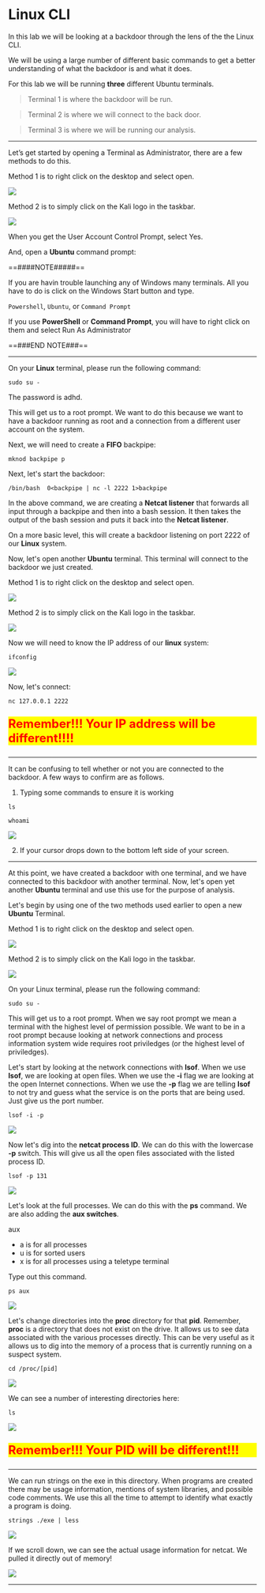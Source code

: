 
# Linux CLI

In this lab we will be looking at a backdoor through the lens of the the Linux CLI.

We will be using a large number of different basic commands to get a better understanding of what the backdoor is and what it does.

For this lab we will be running **three** different Ubuntu terminals.

 > Terminal 1 is where the backdoor will be run.

 > Terminal 2 is where we will connect to the back door.

 > Terminal 3 is where we will be running our analysis.

***

Let’s get started by opening a Terminal as Administrator, there are a few methods to do this.  

Method 1 is to right click on the desktop and select open. 

![](attachments/OpeningKaliInstance.png)

Method 2 is to simply click on the Kali logo in the taskbar.

![](attachments/TaskbarKaliIcon.png)

When you get the User Account Control Prompt, select Yes.

And, open a **Ubuntu** command prompt:

==####NOTE#####== 

If you are havin trouble launching any of Windows many terminals.  All you have to do is click on the Windows Start button and type.  

`Powershell`, `Ubuntu`, or `Command Prompt` 

If you use **PowerShell** or **Command Prompt**, you will have to right click on them and select Run As Administrator 

==###END NOTE###==

***

On your **Linux** terminal, please run the following command:

`sudo su - `

The password is adhd.

This will get us to a root prompt. We want to do this because we want to have a backdoor running as root and a connection from a different user account on the system.

Next, we will need to create a **FIFO** backpipe:

`mknod backpipe p`

Next, let's start the backdoor:

`/bin/bash  0<backpipe | nc -l 2222 1>backpipe`

In the above command, we are creating a **Netcat listener** that forwards all input through a backpipe and then into a bash session.  It then takes the output of the bash session and puts it back into the **Netcat listener**. 

On a more basic level, this will create a backdoor listening on port 2222 of our **Linux** system.

Now, let's open another **Ubuntu** terminal.  This terminal will connect to the backdoor we just created.  

Method 1 is to right click on the desktop and select open. 

![](attachments/OpeningKaliInstance.png)

Method 2 is to simply click on the Kali logo in the taskbar.

![](attachments/TaskbarKaliIcon.png)

Now we will need to know the IP address of our **linux** system:

`ifconfig`

![](attachments/ifconfigKaliInstance.png)

Now, let's connect:

`nc 127.0.0.1 2222`

<p style="color: red; font-size: 24px; background-color: yellow; font-weight: bold;">Remember!!!  Your IP address will be different!!!!</p>

***

It can be confusing to tell whether or not you are connected to the backdoor.  A few ways to confirm are as follows.  

1. Typing some commands to ensure it is working

`ls`

`whoami`

![](attachments/lswhoamiKaliInstance.png)

2. If your cursor drops down to the bottom left side of your screen.

***

At this point, we have created a backdoor with one terminal, and we have connected to this backdoor with another terminal.  Now, let's open yet another **Ubuntu** terminal and use this use for the purpose of analysis.  

Let's begin by using one of the two methods used earlier to open a new **Ubuntu** Terminal.  

Method 1 is to right click on the desktop and select open. 

![](attachments/OpeningKaliInstance.png)

Method 2 is to simply click on the Kali logo in the taskbar.

![](attachments/TaskbarKaliIcon.png)

On your Linux terminal, please run the following command:

`sudo su -`

This will get us to a root prompt.  When we say root prompt we mean a terminal with the highest level of permission possible.  We want to be in a root prompt because looking at network connections and process information system wide requires root priviledges (or the highest level of priviledges).  

Let's start by looking at the network connections with **lsof**.  When we use **lsof**, we are looking at open files.  When we use the **-i** flag we are looking at the open Internet connections.  When we use the **-p** flag we are telling **lsof** to not try and guess what the service is on the ports that are being used. Just give us the port number.

`lsof -i -p`


![](attachments/lsof-i-pKaliInstance.png)

Now let's dig into the **netcat process ID**.  We can do this with the lowercase **-p** switch.  This will give us all the open files associated with the listed process ID.

`lsof -p 131`

![](attachments/lsof-pKaliInstance.png)

Let's look at the full processes.  We can do this with the **ps** command. We are also adding the **aux switches**.  

aux
* a is for all processes
* u is for sorted users
* x is for all processes using a teletype terminal

Type out this command.

`ps aux`

![](attachments/psauxKaliInstance.png)

Let's change directories into the **proc** directory for that **pid**.  Remember, **proc** is a directory that does not exist on the drive.  It allows us to see data associated with the various processes directly.   This can be very useful as it allows us to dig into the memory of a process that is currently running on a suspect system.

`cd /proc/[pid]`

![](attachments/procPIDKaliInstance.png)

We can see a number of interesting directories here:

`ls`

![](attachments/lsKaliInstance.png)

<p style="color: red; font-size: 24px; background-color: yellow; font-weight: bold;">Remember!!!  Your PID will be different!!!</p>

***

We can run strings on the exe in this directory.  When programs are created there may be usage information, mentions of system libraries, and possible code comments.  We use this all the time to attempt to identify what exactly a program is doing.

`strings ./exe | less`

![](attachments/strings_exelessKaliInstance.png)

If we scroll down, we can see the actual usage information for netcat.  We pulled it directly out of memory!

![](attachments/netcatusageKaliInstance.png)

***














